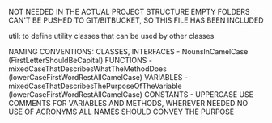 NOT NEEDED IN THE ACTUAL PROJECT STRUCTURE
EMPTY FOLDERS CAN'T BE PUSHED TO GIT/BITBUCKET, SO THIS FILE HAS BEEN INCLUDED

util: to define utility classes that can be used by other classes

NAMING CONVENTIONS:
CLASSES, INTERFACES -   NounsInCamelCase (FirstLetterShouldBeCapital)
FUNCTIONS -             mixedCaseThatDescribesWhatTheMethodDoes (lowerCaseFirstWordRestAllCamelCase)
VARIABLES -             mixedCaseThatDescribesThePurposeOfTheVariable (lowerCaseFirstWordRestAllCamelCase)
CONSTANTS -             UPPERCASE
USE COMMENTS FOR VARIABLES AND METHODS, WHEREVER NEEDED
NO USE OF ACRONYMS
ALL NAMES SHOULD CONVEY THE PURPOSE